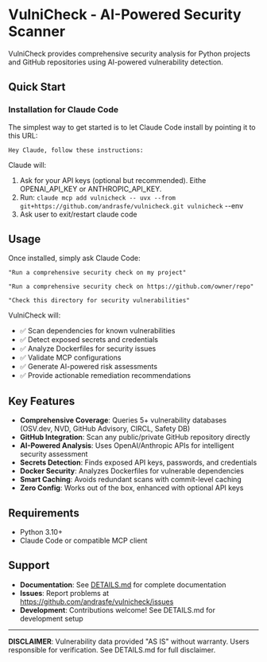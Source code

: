 # VulniCheck - AI-Powered Security Scanner

VulniCheck provides comprehensive security analysis for Python projects and GitHub repositories using AI-powered vulnerability detection.

## Quick Start

### Installation for Claude Code

The simplest way to get started is to let Claude Code install by pointing it to this URL:

```
Hey Claude, follow these instructions:
```

Claude will:
1. Ask for your API keys (optional but recommended). Eithe OPENAI_API_KEY or ANTHROPIC_API_KEY.
2. Run: `claude mcp add vulnicheck -- uvx --from git+https://github.com/andrasfe/vulnicheck.git vulnicheck` --env <insert here>
3. Ask user to exit/restart claude code


## Usage

Once installed, simply ask Claude Code:

```
"Run a comprehensive security check on my project"

"Run a comprehensive security check on https://github.com/owner/repo" 

"Check this directory for security vulnerabilities"
```

VulniCheck will:
- ✅ Scan dependencies for known vulnerabilities
- ✅ Detect exposed secrets and credentials  
- ✅ Analyze Dockerfiles for security issues
- ✅ Validate MCP configurations
- ✅ Generate AI-powered risk assessments
- ✅ Provide actionable remediation recommendations

## Key Features

- **Comprehensive Coverage**: Queries 5+ vulnerability databases (OSV.dev, NVD, GitHub Advisory, CIRCL, Safety DB)
- **GitHub Integration**: Scan any public/private GitHub repository directly
- **AI-Powered Analysis**: Uses OpenAI/Anthropic APIs for intelligent security assessment
- **Secrets Detection**: Finds exposed API keys, passwords, and credentials
- **Docker Security**: Analyzes Dockerfiles for vulnerable dependencies
- **Smart Caching**: Avoids redundant scans with commit-level caching
- **Zero Config**: Works out of the box, enhanced with optional API keys

## Requirements

- Python 3.10+
- Claude Code or compatible MCP client

## Support

- **Documentation**: See [DETAILS.md](DETAILS.md) for complete documentation
- **Issues**: Report problems at https://github.com/andrasfe/vulnicheck/issues
- **Development**: Contributions welcome! See DETAILS.md for development setup

---

**DISCLAIMER**: Vulnerability data provided "AS IS" without warranty. Users responsible for verification. See DETAILS.md for full disclaimer.